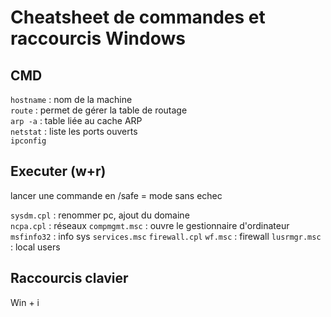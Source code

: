 # Cheatsheet de commandes et raccourcis Windows

## CMD 

`hostname` :  nom de la machine  
`route` : permet de gérer la table de routage  
`arp -a` : table liée au cache ARP  
`netstat` : liste les ports ouverts  
`ipconfig`  


## Executer (w+r)
lancer une commande en /safe = mode sans echec  

`sysdm.cpl` : renommer pc, ajout du domaine  
`ncpa.cpl` : réseaux
`compmgmt.msc` : ouvre le gestionnaire d'ordinateur
`msfinfo32` : info sys
`services.msc`
`firewall.cpl`
`wf.msc` : firewall
`lusrmgr.msc` : local users

## Raccourcis clavier

Win + i